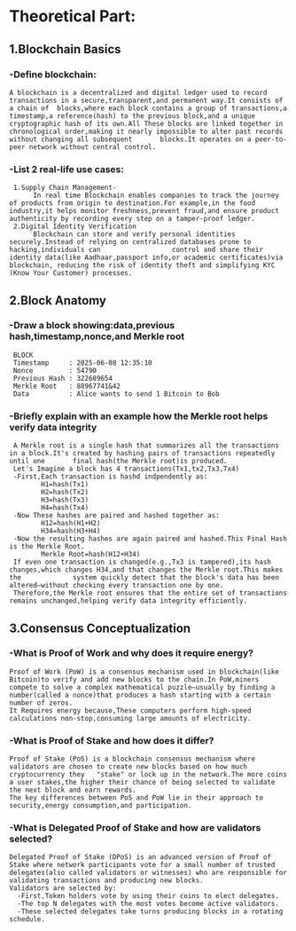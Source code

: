 # Theoretical Part:
## 1.Blockchain Basics
  ### -Define blockchain:
    A blockchain is a decentralized and digital ledger used to record transactions in a secure,transparent,and permanent way.It consists of a chain of  blocks,where each block contains a group of transactions,a timestamp,a reference(hash) to the previous block,and a unique cryptographic hash of its own.All These blocks are linked together in chronological order,making it nearly impossible to alter past records without changing all subsequent       blocks.It operates on a peer-to-peer network without central control.
  ### -List 2 real-life use cases:
     1.Supply Chain Management-
          In real time Blockchain enables companies to track the journey of products from origin to destination.For example,in the food industry,it helps monitor freshness,prevent fraud,and ensure product authenticity by recording every step on a tamper-proof ledger.
     2.Digital Identity Verification
          Blockchain can store and verify personal identities securely.Instead of relying on centralized databases prone to hacking,individuals can                  control and share their identity data(like Aadhaar,passport info,or academic certificates)via blockchain, reducing the risk of identity theft and simplifying KYC (Know Your Customer) processes.
## 2.Block Anatomy
  ### -Draw a block showing:data,previous hash,timestamp,nonce,and Merkle root
     BLOCK
     Timestamp     : 2025-06-08 12:35:10
     Nonce         : 54790
     Previous Hash : 322689654
     Merkle Root   : 88967741&42
     Data          : Alice wants to send 1 Bitcoin to Bob
  ### -Briefly explain with an example how the Merkle root helps verify data integrity
     A Merkle root is a single hash that summarizes all the transactions in a block.It's created by hashing pairs of transactions repeatedly until one       final hash(the Merkle root)is produced.  
     Let's Imagine a block has 4 transactions(Tx1,tx2,Tx3,Tx4)
     -First,Each transaction is hashd indpendently as:
            H1=hash(Tx1)
            H2=hash(Tx2)
            H3=hash(Tx3)
            H4=hash(Tx4)
     -Now These hashes are paired and hashed together as:
            H12=hash(H1+H2)
            H34=hash(H3+H4)
     -Now the resulting hashes are again paired and hashed.This Final Hash is the Merkle Root.   
            Merkle Root=hash(H12+H34)    
     If even one transaction is changed(e.g.,Tx3 is tampered),its hash changes,which changes H34,and that changes the Merkle root.This makes the             system quickly detect that the block's data has been altered—without checking every transaction one by one.  
     Therefore,the Merkle root ensures that the entire set of transactions remains unchanged,helping verify data integrity efficiently.
## 3.Consensus Conceptualization
  ### -What is Proof of Work and why does it require energy?
    Proof of Work (PoW) is a consensus mechanism used in blockchain(like Bitcoin)to verify and add new blocks to the chain.In PoW,miners compete to solve a complex mathematical puzzle—usually by finding a number(called a nonce)that produces a hash starting with a certain number of zeros.
    It Requires energy because,These computers perform high-speed calculations non-stop,consuming large amounts of electricity.
  ### -What is Proof of Stake and how does it differ?
    Proof of Stake (PoS) is a blockchain consensus mechanism where validators are chosen to create new blocks based on how much cryptocurrency they   "stake" or lock up in the network.The more coins a user stakes,the higher their chance of being selected to validate the next block and earn rewards.
    The key differences between PoS and PoW lie in their approach to security,energy consumption,and participation.
  ### -What is Delegated Proof of Stake and how are validators selected?
    Delegated Proof of Stake (DPoS) is an advanced version of Proof of Stake where network participants vote for a small number of trusted delegates(also called validators or witnesses) who are responsible for validating transactions and producing new blocks.
    Validators are selected by:
      -First,Token holders vote by using their coins to elect delegates.
      -The top N delegates with the most votes become active validators.
      -These selected delegates take turns producing blocks in a rotating schedule.
